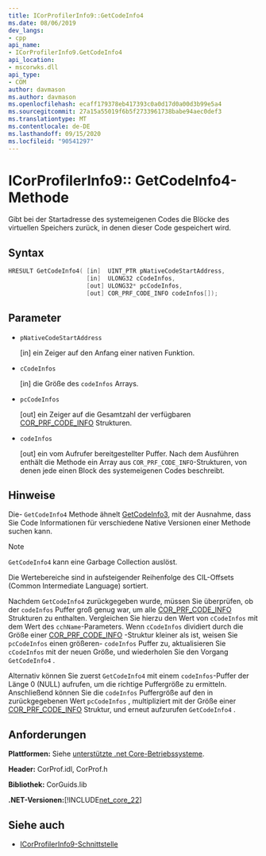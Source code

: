```yaml
---
title: ICorProfilerInfo9::GetCodeInfo4
ms.date: 08/06/2019
dev_langs:
- cpp
api_name:
- ICorProfilerInfo9.GetCodeInfo4
api_location:
- mscorwks.dll
api_type:
- COM
author: davmason
ms.author: davmason
ms.openlocfilehash: ecaff179378eb417393c0a0d17d0a00d3b99e5a4
ms.sourcegitcommit: 27a15a55019f6b5f2733961738babe94aec0def3
ms.translationtype: MT
ms.contentlocale: de-DE
ms.lasthandoff: 09/15/2020
ms.locfileid: "90541297"
---
```

# <a name="icorprofilerinfo9getcodeinfo4-method"></a>ICorProfilerInfo9:: GetCodeInfo4-Methode

Gibt bei der Startadresse des systemeigenen Codes die Blöcke des virtuellen Speichers zurück, in denen dieser Code gespeichert wird.

## <a name="syntax"></a>Syntax

```cpp
HRESULT GetCodeInfo4( [in]  UINT_PTR pNativeCodeStartAddress,
                      [in]  ULONG32 cCodeInfos,
                      [out] ULONG32* pcCodeInfos,
                      [out] COR_PRF_CODE_INFO codeInfos[]);
```

## <a name="parameters"></a>Parameter

- `pNativeCodeStartAddress`

  \[in] ein Zeiger auf den Anfang einer nativen Funktion.

- `cCodeInfos`

  \[in] die Größe des `codeInfos` Arrays.

- `pcCodeInfos`

  \[out] ein Zeiger auf die Gesamtzahl der verfügbaren [COR_PRF_CODE_INFO](cor-prf-code-info-structure.md) Strukturen.

- `codeInfos`

  \[out] ein vom Aufrufer bereitgestellter Puffer. Nach dem Ausführen enthält die Methode ein Array aus `COR_PRF_CODE_INFO`-Strukturen, von denen jede einen Block des systemeigenen Codes beschreibt.

## <a name="remarks"></a>Hinweise

Die- `GetCodeInfo4` Methode ähnelt [GetCodeInfo3](icorprofilerinfo4-getcodeinfo3-method.md), mit der Ausnahme, dass Sie Code Informationen für verschiedene Native Versionen einer Methode suchen kann.

> [!NOTE]
> `GetCodeInfo4` kann eine Garbage Collection auslöst.

Die Wertebereiche sind in aufsteigender Reihenfolge des CIL-Offsets (Common Intermediate Language) sortiert.

Nachdem `GetCodeInfo4` zurückgegeben wurde, müssen Sie überprüfen, ob der `codeInfos` Puffer groß genug war, um alle [COR_PRF_CODE_INFO](cor-prf-code-info-structure.md) Strukturen zu enthalten. Vergleichen Sie hierzu den Wert von `cCodeInfos` mit dem Wert des `cchName`-Parameters. Wenn `cCodeInfos` dividiert durch die Größe einer [COR_PRF_CODE_INFO](cor-prf-code-info-structure.md) -Struktur kleiner als ist, weisen Sie `pcCodeInfos` einen größeren- `codeInfos` Puffer zu, aktualisieren Sie `cCodeInfos` mit der neuen Größe, und wiederholen Sie den Vorgang `GetCodeInfo4` .

Alternativ können Sie zuerst `GetCodeInfo4` mit einem `codeInfos`-Puffer der Länge 0 (NULL) aufrufen, um die richtige Puffergröße zu ermitteln. Anschließend können Sie die `codeInfos` Puffergröße auf den in zurückgegebenen Wert `pcCodeInfos` , multipliziert mit der Größe einer [COR_PRF_CODE_INFO](cor-prf-code-info-structure.md) Struktur, und erneut aufzurufen `GetCodeInfo4` .

## <a name="requirements"></a>Anforderungen

**Plattformen:** Siehe [unterstützte .net Core-Betriebssysteme](../../../core/install/windows.md?pivots=os-windows).

**Header:** CorProf.idl, CorProf.h

**Bibliothek:** CorGuids.lib

**.NET-Versionen:**[!INCLUDE[net_core_22](../../../../includes/net-core-22-md.md)]

## <a name="see-also"></a>Siehe auch

- [ICorProfilerInfo9-Schnittstelle](ICorProfilerInfo9-interface.md)
